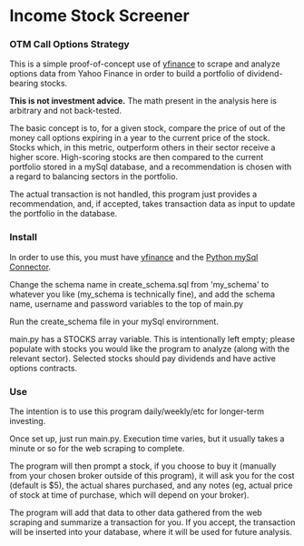 # Income Stock Screener

### OTM Call Options Strategy
This is a simple proof-of-concept use of [yfinance](https://github.com/ranaroussi/yfinance) to scrape and analyze options data from Yahoo Finance in order to build a portfolio of dividend-bearing stocks. 

__This is not investment advice.__ The math present in the analysis here is arbitrary and not back-tested. 

The basic concept is to, for a given stock, compare the price of out of the money call options expiring in a year to the current price of the stock. Stocks which, in this metric, outperform others in their sector receive a higher score. High-scoring stocks are then compared to the current portfolio stored in a mySql database, and a recommendation is chosen with a regard to balancing sectors in the portfolio. 

The actual transaction is not handled, this program just provides a recommendation, and, if accepted, takes transaction data as input to update the portfolio in the database. 

### Install
In order to use this, you must have [yfinance](https://github.com/ranaroussi/yfinance) and the [Python mySql Connector](https://pypi.org/project/mysql-connector-python/). 

Change the schema name in create_schema.sql from 'my_schema' to whatever you like (my_schema is technically fine), and add the schema name, username and password variables to the top of main.py

Run the create_schema file in your mySql envirornment.

main.py has a STOCKS array variable. This is intentionally left empty; please populate with stocks you would like the program to analyze (along with the relevant sector). Selected stocks should pay dividends and have active options contracts. 

### Use
The intention is to use this program daily/weekly/etc for longer-term investing.

Once set up, just run main.py. Execution time varies, but it usually takes a minute or so for the web scraping to complete. 

The program will then prompt a stock, if you choose to buy it (manually from your chosen broker outside of this program), it will ask you for the cost (default is $5), the actual shares purchased, and any notes (eg, actual price of stock at time of purchase, which will depend on your broker).

The program will add that data to other data gathered from the web scraping and summarize a transaction for you. If you accept, the transaction will be inserted into your database, where it will be used for future analysis. 
